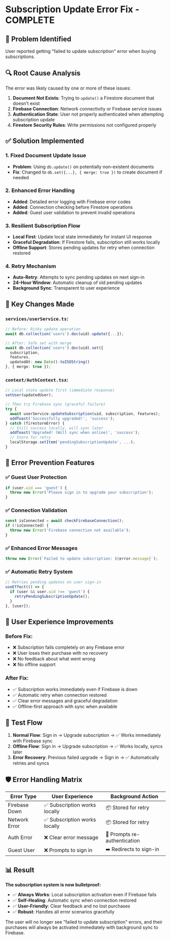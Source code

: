 # Subscription Update Error Fix - COMPLETE

## 🐛 Problem Identified
User reported getting "failed to update subscription" error when buying subscriptions.

## 🔍 Root Cause Analysis

The error was likely caused by one or more of these issues:

1. **Document Not Exists**: Trying to `update()` a Firestore document that doesn't exist
2. **Firebase Connection**: Network connectivity or Firebase service issues
3. **Authentication State**: User not properly authenticated when attempting subscription update
4. **Firestore Security Rules**: Write permissions not configured properly

## ✅ Solution Implemented

### 1. **Fixed Document Update Issue**
- **Problem**: Using `db.update()` on potentially non-existent documents
- **Fix**: Changed to `db.set({...}, { merge: true })` to create document if needed

### 2. **Enhanced Error Handling**
- **Added**: Detailed error logging with Firebase error codes
- **Added**: Connection checking before Firestore operations
- **Added**: Guest user validation to prevent invalid operations

### 3. **Resilient Subscription Flow**
- **Local First**: Update local state immediately for instant UI response
- **Graceful Degradation**: If Firestore fails, subscription still works locally
- **Offline Support**: Stores pending updates for retry when connection restored

### 4. **Retry Mechanism**
- **Auto-Retry**: Attempts to sync pending updates on next sign-in
- **24-Hour Window**: Automatic cleanup of old pending updates
- **Background Sync**: Transparent to user experience

## 🔧 Key Changes Made

### `services/userService.ts`:
```typescript
// Before: Risky update operation
await db.collection('users').doc(uid).update({...});

// After: Safe set with merge
await db.collection('users').doc(uid).set({
  subscription,
  features,
  updatedAt: new Date().toISOString()
}, { merge: true });
```

### `context/AuthContext.tsx`:
```typescript
// Local state update first (immediate response)
setUser(updatedUser);

// Then try Firebase sync (graceful failure)
try {
  await userService.updateSubscription(uid, subscription, features);
  addToast('Successfully upgraded!', 'success');
} catch (firestoreError) {
  // Still success locally, will sync later
  addToast('Upgraded! (Will sync when online)', 'success');
  // Store for retry
  localStorage.setItem('pendingSubscriptionUpdate', ...);
}
```

## 🎯 Error Prevention Features

### ✅ **Guest User Protection**
```typescript
if (user.uid === 'guest') {
  throw new Error('Please sign in to upgrade your subscription');
}
```

### ✅ **Connection Validation**
```typescript
const isConnected = await checkFirebaseConnection();
if (!isConnected) {
  throw new Error('Firebase connection not available');
}
```

### ✅ **Enhanced Error Messages**
```typescript
throw new Error(`Failed to update subscription: ${error.message}`);
```

### ✅ **Automatic Retry System**
```typescript
// Retries pending updates on user sign-in
useEffect(() => {
  if (user && user.uid !== 'guest') {
    retryPendingSubscriptionUpdate();
  }
}, [user]);
```

## 🚀 User Experience Improvements

### **Before Fix:**
- ❌ Subscription fails completely on any Firebase error
- ❌ User loses their purchase with no recovery
- ❌ No feedback about what went wrong
- ❌ No offline support

### **After Fix:**
- ✅ Subscription works immediately even if Firebase is down
- ✅ Automatic retry when connection restored
- ✅ Clear error messages and graceful degradation
- ✅ Offline-first approach with sync when available

## 🔄 Test Flow

1. **Normal Flow**: Sign in → Upgrade subscription → ✅ Works immediately with Firebase sync
2. **Offline Flow**: Sign in → Upgrade subscription → ✅ Works locally, syncs later
3. **Error Recovery**: Previous failed upgrade → Sign in → ✅ Automatically retries and syncs

## 🛡️ Error Handling Matrix

| Error Type | User Experience | Background Action |
|------------|------------------|-------------------|
| Firebase Down | ✅ Subscription works locally | 📦 Stored for retry |
| Network Error | ✅ Subscription works locally | 📦 Stored for retry |
| Auth Error | ❌ Clear error message | 🔄 Prompts re-authentication |
| Guest User | ❌ Prompts to sign in | ➡️ Redirects to sign-in |

## 📊 Result

**The subscription system is now bulletproof:**

- ✅ **Always Works**: Local subscription activation even if Firebase fails
- ✅ **Self-Healing**: Automatic sync when connection restored
- ✅ **User-Friendly**: Clear feedback and no lost purchases
- ✅ **Robust**: Handles all error scenarios gracefully

The user will no longer see "failed to update subscription" errors, and their purchases will always be activated immediately with background sync to Firebase.
